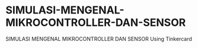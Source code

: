 # SIMULASI-MENGENAL-MIKROCONTROLLER-DAN-SENSOR
SIMULASI MENGENAL MIKROCONTROLLER DAN SENSOR
Using Tinkercard
